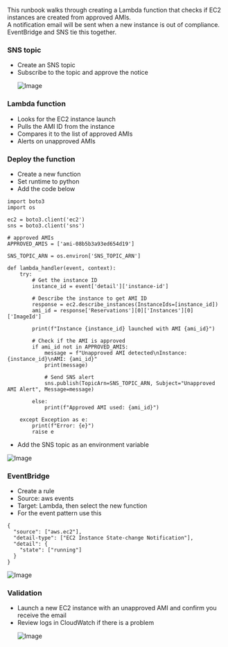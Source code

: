 This runbook walks through creating a Lambda function that checks if EC2 instances are created from approved AMIs.\
A notification email will be sent when a new instance is out of compliance.\
EventBridge and SNS tie this together.
<br/>

### SNS topic
- Create an SNS topic
- Subscribe to the topic and approve the notice <p>
![Image](https://github.com/user-attachments/assets/771f9e6f-8ad9-46c5-be13-cfadc84d9c1b)



### Lambda function
- Looks for the EC2 instance launch
- Pulls the AMI ID from the instance
- Compares it to the list of approved AMIs
- Alerts on unapproved AMIs<p>


### Deploy the function
- Create a new function
- Set runtime to python
- Add the code below

```
import boto3
import os

ec2 = boto3.client('ec2')
sns = boto3.client('sns')

# approved AMIs
APPROVED_AMIS = ['ami-08b5b3a93ed654d19']

SNS_TOPIC_ARN = os.environ['SNS_TOPIC_ARN']

def lambda_handler(event, context):
    try:
        # Get the instance ID
        instance_id = event['detail']['instance-id']

        # Describe the instance to get AMI ID
        response = ec2.describe_instances(InstanceIds=[instance_id])
        ami_id = response['Reservations'][0]['Instances'][0]['ImageId']

        print(f"Instance {instance_id} launched with AMI {ami_id}")

        # Check if the AMI is approved
        if ami_id not in APPROVED_AMIS:
            message = f"Unapproved AMI detected\nInstance: {instance_id}\nAMI: {ami_id}"
            print(message)

            # Send SNS alert
            sns.publish(TopicArn=SNS_TOPIC_ARN, Subject="Unapproved AMI Alert", Message=message)

        else:
            print(f"Approved AMI used: {ami_id}")

    except Exception as e:
        print(f"Error: {e}")
        raise e
```
- Add the SNS topic as an environment variable

![Image](https://github.com/user-attachments/assets/53a9743f-88c3-4941-9be6-e341db5df9b3)


### EventBridge
- Create a rule
- Source: aws events
- Target: Lambda, then select the new function
- For the event pattern use this
```
{
  "source": ["aws.ec2"],
  "detail-type": ["EC2 Instance State-change Notification"],
  "detail": {
    "state": ["running"]
  }
}
```

![Image](https://github.com/user-attachments/assets/ecb4d192-f902-4240-bfa8-85de1d6a3fc7)


### Validation
- Launch a new EC2 instance with an unapproved AMI and confirm you receive the email
- Review logs in CloudWatch if there is a problem <p>
![Image](https://github.com/user-attachments/assets/b0e9373c-4ea2-4f75-9295-f9a1059737ce)




